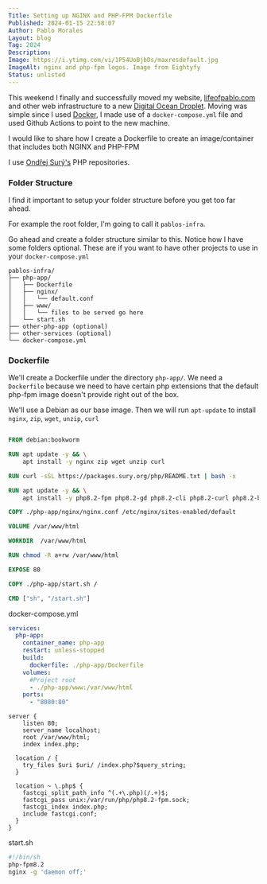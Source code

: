 ```yaml
---
Title: Setting up NGINX and PHP-FPM Dockerfile
Published: 2024-01-15 22:58:07
Author: Pablo Morales
Layout: blog
Tag: 2024
Description: 
Image: https://i.ytimg.com/vi/1P54UoBjbDs/maxresdefault.jpg
ImageAlt: nginx and php-fpm logos. Image from Eightyfy
Status: unlisted
---
```

This weekend I finally and successfully moved my website, [lifeofpablo.com](https://lifeofpablo.com/) and other web infrastructure to a new [Digital Ocean Droplet](https://www.digitalocean.com/products/droplets). Moving was simple since I used [Docker](https://www.docker.com/), I made use of a ```docker-compose.yml``` file and used Github Actions to point to the new machine. 

I would like to share how I create a Dockerfile to create an image/container that includes both NGINX and PHP-FPM

I use [Ondřej Surý's](https://deb.sury.org/) PHP repositories. 

### Folder Structure
I find it important to setup your folder structure before you get too far ahead. 

For example the root folder, I'm going to call it `pablos-infra`.

Go ahead and create a folder structure similar to this. Notice how I have some folders optional. These are if you want to have other projects to use in your `docker-compose.yml`

```
pablos-infra/
├── php-app/
│   ├── Dockerfile
│   ├── nginx/
│   │   └── default.conf
│   ├── www/
│   │   └── files to be served go here
│   └── start.sh
├── other-php-app (optional)
├── other-services (optional)
└── docker-compose.yml
```
### Dockerfile
We'll create a Dockerfile under the directory `php-app/`. We need a `Dockerfile` because we need to have certain php extensions that the default php-fpm image doesn't provide right out of the box. 

We'll use a Debian as our base image. Then we will run `apt-update` to install `nginx`, `zip`, `wget`, `unzip`, `curl`
``` dockerfile {.with-line-number}

FROM debian:bookworm

RUN apt update -y && \
	apt install -y nginx zip wget unzip curl

RUN curl -sSL https://packages.sury.org/php/README.txt | bash -x

RUN apt update -y && \
	apt install -y php8.2-fpm php8.2-gd php8.2-cli php8.2-curl php8.2-bz2 php8.2-mbstring php8.2-intl php8.2-zip

COPY ./php-app/nginx/nginx.conf /etc/nginx/sites-enabled/default

VOLUME /var/www/html

WORKDIR  /var/www/html

RUN chmod -R a+rw /var/www/html

EXPOSE 80

COPY ./php-app/start.sh / 

CMD ["sh", "/start.sh"]

```

docker-compose.yml 
``` yaml {.with-line-number}
services:
  php-app:
    container_name: php-app
    restart: unless-stopped 
    build:
      dockerfile: ./php-app/Dockerfile  
    volumes:
      #Project root
      - ./php-app/www:/var/www/html
    ports:
      - "8080:80"
```

``` nginx {.with-line-number}
server {
    listen 80;
    server_name localhost;
    root /var/www/html;
    index index.php;

  location / {
    try_files $uri $uri/ /index.php?$query_string;
  }

  location ~ \.php$ {
    fastcgi_split_path_info ^(.+\.php)(/.+)$;
    fastcgi_pass unix:/var/run/php/php8.2-fpm.sock;
    fastcgi_index index.php;
    include fastcgi.conf;
  }
}
```
start.sh
``` bash {.with-line-number}
#!/bin/sh
php-fpm8.2
nginx -g 'daemon off;'
```

